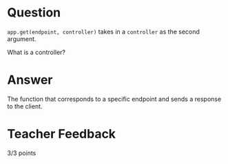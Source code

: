 # Question

`app.get(endpoint, controller)` takes in a `controller` as the second argument.

What is a controller?

# Answer
The function that corresponds to a specific endpoint and sends a response to the client. 

# Teacher Feedback

3/3 points